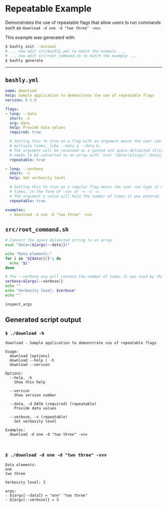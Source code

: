 # Repeatable Example

Demonstrates the use of repeatable flags that allow users to run commands such
as `download -d one -d "two three" -vvv`.

This example was generated with:

```bash
$ bashly init --minimal
# ... now edit src/bashly.yml to match the example ...
# ... now edit src/root_command.sh to match the example ...
$ bashly generate
```

<!-- include: src/root_command.sh -->

-----

## `bashly.yml`

```yaml
name: download
help: Sample application to demonstrate the use of repeatable flags
version: 0.1.0

flags:
- long: --data
  short: -d
  arg: data
  help: Provide data values
  required: true

  # Setting this to true on a flag with an argument means the user can type it
  # multiple times, like --data a --data b.
  # The argument will be received as a quoted and space-delimited string which
  # needs to be converted to an array with `eval "data=(${args[--data]})"`
  repeatable: true

- long: --verbose
  short: -v
  help: Set verbosity level

  # Setting this to true on a regular flag means the user can type it multiple
  # times, in the form of -vvv or -v -v -v.
  # The argument's value will hold the number of times it was entered.
  repeatable: true

examples:
  - download -d one -d "two three" -vvv
```

## `src/root_command.sh`

```bash
# Convert the space delimited string to an array
eval "data=(${args[--data]})"

echo "Data elements:"
for i in "${data[@]}"; do
  echo "$i"
done

# The --verbose arg will contain the number of times it was used by the user
verbose=${args[--verbose]}
echo ""
echo "Verbosity level: $verbose"
echo ""

inspect_args

```


## Generated script output

### `$ ./download -h`

```shell
download - Sample application to demonstrate use of repeatable flags

Usage:
  download [options]
  download --help | -h
  download --version

Options:
  --help, -h
    Show this help

  --version
    Show version number

  --data, -d DATA (required) (repeatable)
    Provide data values

  --verbose, -v (repeatable)
    Set verbosity level

Examples:
  download -d one -d "two three" -vvv



```

### `$ ./download -d one -d "two three" -vvv`

```shell
Data elements:
one
two three

Verbosity level: 3

args:
- ${args[--data]} = "one" "two three"
- ${args[--verbose]} = 3


```



